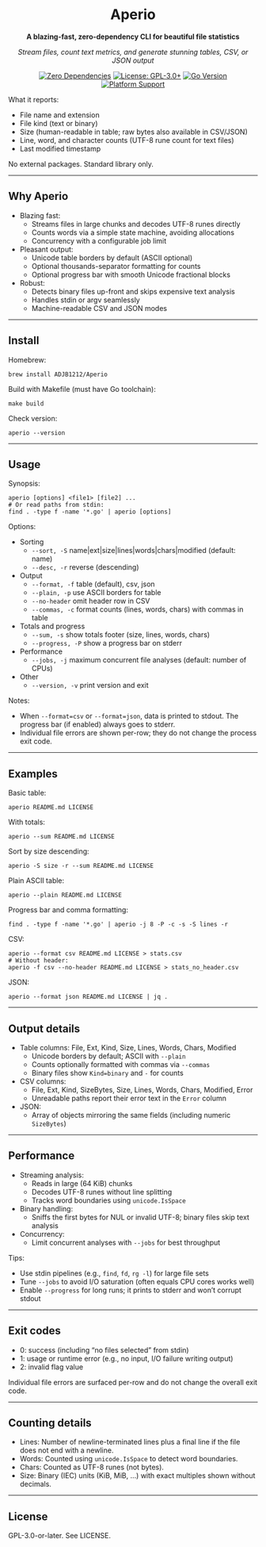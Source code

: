 <div align="center">

# Aperio

**A blazing-fast, zero-dependency CLI for beautiful file statistics**

_Stream files, count text metrics, and generate stunning tables, CSV, or JSON output_

[![Zero Dependencies](https://img.shields.io/badge/zero--deps-✨%20clean-brightgreen?style=for-the-badge)](.)
[![License: GPL-3.0+](https://img.shields.io/badge/License-GPL--3.0+-blue?style=for-the-badge)](./LICENSE)
[![Go Version](https://img.shields.io/badge/Go-1.24+-00ADD8?style=for-the-badge&logo=go&logoColor=white)](./)
[![Platform Support](https://img.shields.io/badge/Platform-Linux%20%7C%20macOS-lightgrey?style=for-the-badge)](./)

</div>

What it reports:

- File name and extension
- File kind (text or binary)
- Size (human-readable in table; raw bytes also available in CSV/JSON)
- Line, word, and character counts (UTF-8 rune count for text files)
- Last modified timestamp

No external packages. Standard library only.

---

## Why Aperio

- Blazing fast:
  - Streams files in large chunks and decodes UTF-8 runes directly
  - Counts words via a simple state machine, avoiding allocations
  - Concurrency with a configurable job limit
- Pleasant output:
  - Unicode table borders by default (ASCII optional)
  - Optional thousands-separator formatting for counts
  - Optional progress bar with smooth Unicode fractional blocks
- Robust:
  - Detects binary files up-front and skips expensive text analysis
  - Handles stdin or argv seamlessly
  - Machine-readable CSV and JSON modes

---

## Install

Homebrew:

```
brew install ADJB1212/Aperio
```

Build with Makefile (must have Go toolchain):

```
make build
```

Check version:

```
aperio --version
```

---

## Usage

Synopsis:

```
aperio [options] <file1> [file2] ...
# Or read paths from stdin:
find . -type f -name '*.go' | aperio [options]
```

Options:

- Sorting
  - `--sort, -S` name|ext|size|lines|words|chars|modified (default: name)
  - `--desc, -r` reverse (descending)
- Output
  - `--format, -f` table (default), csv, json
  - `--plain, -p` use ASCII borders for table
  - `--no-header` omit header row in CSV
  - `--commas, -c` format counts (lines, words, chars) with commas in table
- Totals and progress
  - `--sum, -s` show totals footer (size, lines, words, chars)
  - `--progress, -P` show a progress bar on stderr
- Performance
  - `--jobs, -j` maximum concurrent file analyses (default: number of CPUs)
- Other
  - `--version, -v` print version and exit

Notes:

- When `--format=csv` or `--format=json`, data is printed to stdout. The progress bar (if enabled) always goes to stderr.
- Individual file errors are shown per-row; they do not change the process exit code.

---

## Examples

Basic table:

```
aperio README.md LICENSE
```

With totals:

```
aperio --sum README.md LICENSE
```

Sort by size descending:

```
aperio -S size -r --sum README.md LICENSE
```

Plain ASCII table:

```
aperio --plain README.md LICENSE
```

Progress bar and comma formatting:

```
find . -type f -name '*.go' | aperio -j 8 -P -c -s -S lines -r
```

CSV:

```
aperio --format csv README.md LICENSE > stats.csv
# Without header:
aperio -f csv --no-header README.md LICENSE > stats_no_header.csv
```

JSON:

```
aperio --format json README.md LICENSE | jq .
```

---

## Output details

- Table columns: File, Ext, Kind, Size, Lines, Words, Chars, Modified
  - Unicode borders by default; ASCII with `--plain`
  - Counts optionally formatted with commas via `--commas`
  - Binary files show `Kind=binary` and `-` for counts
- CSV columns:
  - File, Ext, Kind, SizeBytes, Size, Lines, Words, Chars, Modified, Error
  - Unreadable paths report their error text in the `Error` column
- JSON:
  - Array of objects mirroring the same fields (including numeric `SizeBytes`)

---

## Performance

- Streaming analysis:
  - Reads in large (64 KiB) chunks
  - Decodes UTF-8 runes without line splitting
  - Tracks word boundaries using `unicode.IsSpace`
- Binary handling:
  - Sniffs the first bytes for NUL or invalid UTF-8; binary files skip text analysis
- Concurrency:
  - Limit concurrent analyses with `--jobs` for best throughput

Tips:

- Use stdin pipelines (e.g., `find`, `fd`, `rg -l`) for large file sets
- Tune `--jobs` to avoid I/O saturation (often equals CPU cores works well)
- Enable `--progress` for long runs; it prints to stderr and won’t corrupt stdout

---

## Exit codes

- 0: success (including “no files selected” from stdin)
- 1: usage or runtime error (e.g., no input, I/O failure writing output)
- 2: invalid flag value

Individual file errors are surfaced per-row and do not change the overall exit code.

---

## Counting details

- Lines: Number of newline-terminated lines plus a final line if the file does not end with a newline.
- Words: Counted using `unicode.IsSpace` to detect word boundaries.
- Chars: Counted as UTF-8 runes (not bytes).
- Size: Binary (IEC) units (KiB, MiB, …) with exact multiples shown without decimals.

---

## License

GPL-3.0-or-later. See LICENSE.
